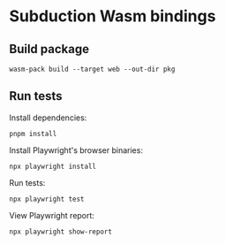 # Subduction Wasm bindings

## Build package

```
wasm-pack build --target web --out-dir pkg
```

## Run tests

Install dependencies:
```
pnpm install
```

Install Playwright's browser binaries:
```
npx playwright install
```

Run tests:
```
npx playwright test
```

View Playwright report:
```
npx playwright show-report
```
